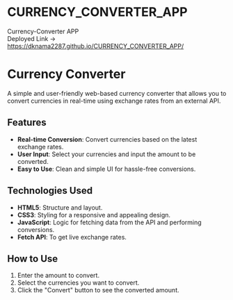# CURRENCY_CONVERTER_APP
Currency-Converter APP 
<br>
Deployed Link -><br>
                 https://dknama2287.github.io/CURRENCY_CONVERTER_APP/  <br>

# Currency Converter

A simple and user-friendly web-based currency converter that allows you to convert currencies in real-time using exchange rates from an external API.

## Features

- **Real-time Conversion**: Convert currencies based on the latest exchange rates.
- **User Input**: Select your currencies and input the amount to be converted.
- **Easy to Use**: Clean and simple UI for hassle-free conversions.
  
## Technologies Used

- **HTML5**: Structure and layout.
- **CSS3**: Styling for a responsive and appealing design.
- **JavaScript**: Logic for fetching data from the API and performing conversions.
- **Fetch API**: To get live exchange rates.

## How to Use

1. Enter the amount to convert.
2. Select the currencies you want to convert.
3. Click the "Convert" button to see the converted amount.



            
